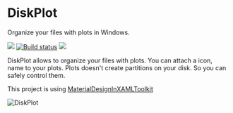 # DiskPlot
Organize your files with plots in Windows.

![](https://img.shields.io/badge/platform-windows-blue.svg?style=flat-square&logo=windows) [![Build status](https://ci.appveyor.com/api/projects/status/71kwx4hfb73up5i0/branch/master?svg=true)](https://ci.appveyor.com/project/yusufcihan/diskplot/branch/master) ![](https://img.shields.io/badge/version-1.0-lightgrey.svg?style=flat-square)

DiskPlot allows to organize your files with plots. You can attach a icon, name to your plots. Plots doesn't create partitions on your disk. So you can safely control them.

This project is using [MaterialDesignInXAMLToolkit](https://github.com/MaterialDesignInXAML/MaterialDesignInXamlToolkit)

![DiskPlot](https://yusufcihan.com/img/diskplot.png)


